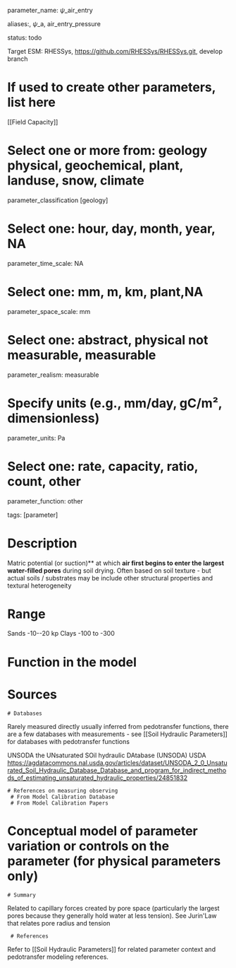 
parameter_name: $\psi$_air_entry

aliases:, $\psi$_a, air_entry_pressure


status: todo

Target ESM: RHESSys, https://github.com/RHESSys/RHESSys.git, develop branch 
# If used to create other parameters, list here

[[Field Capacity]]
# Select one or more from: geology physical,  geochemical, plant, landuse, snow, climate
parameter_classification [geology]

# Select one: hour, day, month, year, NA
parameter_time_scale: NA

# Select one: mm, m, km, plant,NA
parameter_space_scale: mm

# Select one: abstract, physical not measurable, measurable
parameter_realism: measurable

# Specify units (e.g., mm/day, gC/m², dimensionless)
parameter_units: Pa

# Select one: rate, capacity, ratio, count, other
parameter_function: other


tags: [parameter]

# Description

Matric potential (or suction)** at which **air first begins to enter the largest water-filled pores** during soil drying. Often based on soil texture - but actual soils / substrates may be include other structural properties and textural heterogeneity

# Range

Sands -10--20 kp
Clays -100 to -300

# Function in the model

# Sources
	# Databases
Rarely measured directly usually inferred from pedotransfer functions, there are a few databases with measurements - see [[Soil Hydraulic Parameters]] for databases with pedotransfer functions

UNSODA the UNsaturated SOil hydraulic DAtabase (UNSODA) USDA https://agdatacommons.nal.usda.gov/articles/dataset/UNSODA_2_0_Unsaturated_Soil_Hydraulic_Database_Database_and_program_for_indirect_methods_of_estimating_unsaturated_hydraulic_properties/24851832



	# References on measuring observing
	 # From Model Calibration Database
	 # From Model Calibration Papers

# Conceptual model of parameter variation or controls on the parameter  (for physical parameters only)
	# Summary


 Related to capillary forces created by pore space (particularly the largest pores because they generally hold water at less tension). See Jurin'Law that relates pore radius and tension
 

	 # References

Refer to  [[Soil Hydraulic Parameters]] for related parameter context and pedotransfer modeling references.


